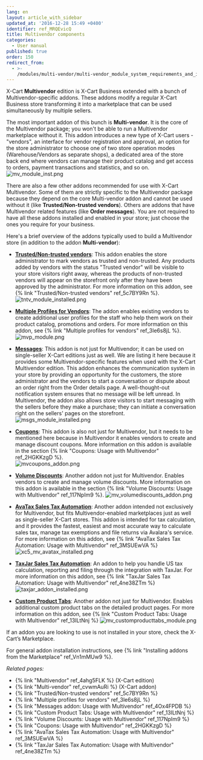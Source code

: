 ```yaml
---
lang: en
layout: article_with_sidebar
updated_at: '2016-12-28 15:49 +0400'
identifier: ref_MRQEvicQ
title: Multivendor components
categories:
  - User manual
published: true
order: 150
redirect_from:
  - >-
    /modules/multi-vendor/multi-vendor_module_system_requirements_and_installation.html
---
```

X-Cart **Multivendor** edition is X-Cart Business extended with a bunch of Multivendor-specific addons. These addons modify a regular X-Cart Business store transforming it into a marketplace that can be used simultaneously by multiple sellers. 

The most important addon of this bunch is **Multi-vendor**. It is the core of the Multivendor package; you won't be able to run a Multivendor marketplace without it. This addon introduces a new type of X-Cart users - "vendors", an interface for vendor registration and approval, an option for the store administrator to choose one of two store operation modes (Warehouse/Vendors as separate shops), a dedicated area of the store back end where vendors can manage their product catalog and get access to orders, payment transactions and statistics, and so on.
  ![mv_module_inst.png]({{site.baseurl}}/attachments/ref_MRQEvicQ/mv_module_inst.png)

There are also a few other addons recommended for use with X-Cart Multivendor. Some of them are strictly specific to the Multivendor package because they depend on the core Multi-vendor addon and cannot be used without it (like **Trusted/Non-trusted vendors**). Others are addons that have Multivendor related features (like **Order messages**). You are not required to have all these addons installed and enabled in your store; just choose the ones you require for your business. 

Here's a brief overview of the addons typically used to build a Multivendor store (in addition to the addon **Multi-vendor**):

   * **[Trusted/Non-trusted vendors](https://market.x-cart.com/addons/trusted-vendors.html)**: This addon enables the store administrator to mark vendors as trusted and non-trusted. Any products added by vendors with the status "Trusted vendor" will be visible to your store visitors right away, whereas the products of non-trusted vendors will appear on the storefront only after they have been approved by the administrator. For more information on this addon, see {% link "Trusted/Non-trusted vendors" ref_5c7BY9Rn %}.
     ![tntv_module_installed.png]({{site.baseurl}}/attachments/ref_MRQEvicQ/tntv_module_installed.png)
   
   * **[Multiple Profiles for Vendors](https://market.x-cart.com/addons/multiple-profiles-for-vendors.html)**: The addon enables existing vendors to create additional user profiles for the staff who help them work on their product catalog, promotions and orders. For more information on this addon, see {% link "Multiple profiles for vendors" ref_3le6s8jL %}.
     ![mvp_module.png]({{site.baseurl}}/attachments/ref_MRQEvicQ/mvp_module.png)

   * **[Messages](https://market.x-cart.com/addons/order-messages.html)**: This addon is not just for Multivendor; it can be used on single-seller X-Cart editions just as well. We are listing it here because it provides some Multivendor-specific features when used with the X-Cart Multivendor edition. This addon enhances the communication system in your store by providing an opportunity for the customers, the store administrator and the vendors to start a conversation or dispute about an order right from the Order details page. A well-thought-out notification system ensures that no message will be left unread. In Multivendor, the addon also allows store visitors to start messaging with the sellers before they make a purchase; they can initiate a conversation right on the sellers' pages on the storefront. 
     ![msgs_module_installed.png]({{site.baseurl}}/attachments/ref_MRQEvicQ/msgs_module_installed.png)
     
   * **[Coupons](https://market.x-cart.com/addons/discount-coupons.html)**: This addon is also not just for Multivendor, but it needs to be mentioned here because in Multivendor it enables vendors to create and manage discount coupons. More information on this addon is available in the section {% link "Coupons: Usage with Multivendor" ref_2HGKKzgD %}.   
     ![mvcoupons_addon.png]({{site.baseurl}}/attachments/ref_MRQEvicQ/mvcoupons_addon.png)

   * **[Volume Discounts](https://market.x-cart.com/addons/volume-discounts.html)**: Another addon not just for Multivendor. Enables vendors to create and manage volume discounts. More information on this addon is available in the section {% link "Volume Discounts: Usage with Multivendor" ref_117NpIm9 %}.
     ![mv_volumediscounts_addon.png]({{site.baseurl}}/attachments/ref_MRQEvicQ/mv_volumediscounts_addon.png)
   
   * **[AvaTax Sales Tax Automation](https://market.x-cart.com/addons/avatax-sales-tax-automation.html)**: Another addon intended not exclusively for Multivendor, but fits Multivendor-enabled marketplaces just as well as single-seller X-Cart stores. This addon is intended for tax calculation, and it provides the fastest, easiest and most accurate way to calculate sales tax, manage tax exemptions and file returns via Avalara's service. For more information on this addon, see {% link "AvaTax Sales Tax Automation: Usage with Multivendor" ref_3MSUEwVA %} 
     ![xc5_mv_avatax_installed.png]({{site.baseurl}}/attachments/ref_MRQEvicQ/xc5_mv_avatax_installed.png)

   * **[TaxJar Sales Tax Automation](https://market.x-cart.com/addons/taxjar-sales-tax-automation.html)**: An addon to help you handle US tax calculation, reporting and filing through the integration with TaxJar. For more information on this addon, see {% link "TaxJar Sales Tax Automation: Usage with Multivendor" ref_4ne38ZTm %} 
     ![taxjar_addon_installed.png]({{site.baseurl}}/attachments/ref_MRQEvicQ/taxjar_addon_installed.png)
     
   * **[Custom Product Tabs](https://market.x-cart.com/addons/custom-product-tabs.html)**: Another addon not just for Multivendor. Enables additional custom product tabs on the detailed product pages. For more information on this addon, see {% link "Custom Product Tabs: Usage with Multivendor" ref_13ILtNnj %} 
     ![mv_customproducttabs_module.png]({{site.baseurl}}/attachments/ref_MRQEvicQ/mv_customproducttabs_module.png)

   
If an addon you are looking to use is not installed in your store, check the X-Cart’s Marketplace.

For general addon installation instructions, see {% link "Installing addons from the Marketplace" ref_Vn1mMUw9 %}.


_Related pages:_
   
   * {% link "Multivendor" ref_4ahg5FLK %} (X-Cart edition)
   * {% link "Multi-vendor" ref_cvwmAuRi %} (X-Cart addon)
   * {% link "Trusted/Non-trusted vendors" ref_5c7BY9Rn %} 
   * {% link "Multiple profiles for vendors" ref_3le6s8jL %}
   * {% link "Messages addon: Usage with Multivendor" ref_4Ox4FPDB %}
   * {% link "Custom Product Tabs: Usage with Multivendor" ref_13ILtNnj %}
   * {% link "Volume Discounts: Usage with Multivendor" ref_117NpIm9 %}
   * {% link "Coupons: Usage with Multivendor" ref_2HGKKzgD %}  
   * {% link "AvaTax Sales Tax Automation: Usage with Multivendor" ref_3MSUEwVA %}
   * {% link "TaxJar Sales Tax Automation: Usage with Multivendor" ref_4ne38ZTm %} 
  
